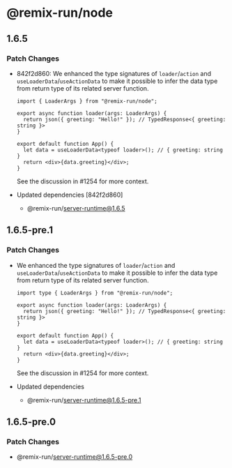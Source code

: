 # @remix-run/node

## 1.6.5

### Patch Changes

- 842f2d860: We enhanced the type signatures of `loader`/`action` and `useLoaderData`/`useActionData` to make it possible to infer the data type from return type of its related server function.

  ```tsx
  import { LoaderArgs } from "@remix-run/node";

  export async function loader(args: LoaderArgs) {
    return json({ greeting: "Hello!" }); // TypedResponse<{ greeting: string }>
  }

  export default function App() {
    let data = useLoaderData<typeof loader>(); // { greeting: string }
    return <div>{data.greeting}</div>;
  }
  ```

  See the discussion in #1254 for more context.

- Updated dependencies [842f2d860]
  - @remix-run/server-runtime@1.6.5

## 1.6.5-pre.1

### Patch Changes

- We enhanced the type signatures of `loader`/`action` and `useLoaderData`/`useActionData` to make it possible to infer the data type from return type of its related server function.

  ```tsx
  import type { LoaderArgs } from "@remix-run/node";

  export async function loader(args: LoaderArgs) {
    return json({ greeting: "Hello!" }); // TypedResponse<{ greeting: string }>
  }

  export default function App() {
    let data = useLoaderData<typeof loader>(); // { greeting: string }
    return <div>{data.greeting}</div>;
  }
  ```

  See the discussion in #1254 for more context.

- Updated dependencies
  - @remix-run/server-runtime@1.6.5-pre.1

## 1.6.5-pre.0

### Patch Changes

- @remix-run/server-runtime@1.6.5-pre.0
